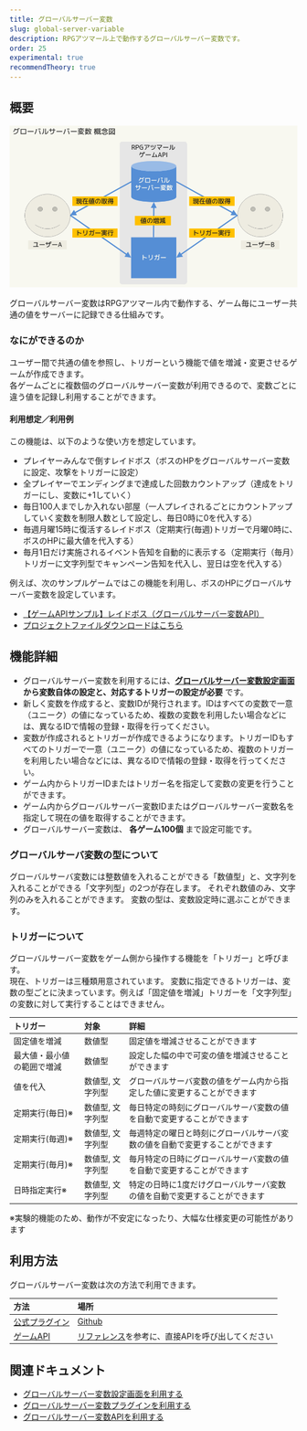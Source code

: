 ```yaml
---
title: グローバルサーバー変数
slug: global-server-variable
description: RPGアツマール上で動作するグローバルサーバー変数です。
order: 25
experimental: true
recommendTheory: true
---
```


## 概要
![グローバルサーバー変数の概念図](/images/global-server-variable/concept.png)

グローバルサーバー変数はRPGアツマール内で動作する、ゲーム毎にユーザー共通の値をサーバーに記録できる仕組みです。

### なにができるのか
ユーザー間で共通の値を参照し、トリガーという機能で値を増減・変更させるゲームが作成できます。  
各ゲームごとに複数個のグローバルサーバー変数が利用できるので、変数ごとに違う値を記録し利用することができます。

#### 利用想定／利用例
この機能は、以下のような使い方を想定しています。
- プレイヤーみんなで倒すレイドボス（ボスのHPをグローバルサーバー変数に設定、攻撃をトリガーに設定）
- 全プレイヤーでエンディングまで達成した回数カウントアップ（達成をトリガーにし、変数に+1していく）
- 毎日100人までしか入れない部屋（一人プレイされるごとにカウントアップしていく変数を制限人数として設定し、毎日0時に0を代入する）
- 毎週月曜15時に復活するレイドボス（定期実行(毎週)トリガーで月曜0時に、ボスのHPに最大値を代入する）
- 毎月1日だけ実施されるイベント告知を自動的に表示する（定期実行（毎月）トリガーに文字列型でキャンペーン告知を代入し、翌日は空を代入する） 

例えば、次のサンプルゲームではこの機能を利用し、ボスのHPにグローバルサーバー変数を設定しています。
- [【ゲームAPIサンプル】レイドボス（グローバルサーバー変数API）](https://game.nicovideo.jp/atsumaru/games/gm9226)
 - [プロジェクトファイルダウンロードはこちら](/download/sample-projects#RaidBoss)


## 機能詳細
 - グローバルサーバー変数を利用するには、**[グローバルサーバー変数設定画面](/global-server-variable/setting) から変数自体の設定と、対応するトリガーの設定が必要** です。
 - 新しく変数を作成すると、変数IDが発行されます。IDはすべての変数で一意（ユニーク）の値になっているため、複数の変数を利用したい場合などには、異なるIDで情報の登録・取得を行ってください。
 - 変数が作成されるとトリガーが作成できるようになります。トリガーIDもすべてのトリガーで一意（ユニーク）の値になっているため、複数のトリガーを利用したい場合などには、異なるIDで情報の登録・取得を行ってください。
 - ゲーム内からトリガーIDまたはトリガー名を指定して変数の変更を行うことができます。
 - ゲーム内からグローバルサーバー変数IDまたはグローバルサーバー変数名を指定して現在の値を取得することができます。
 - グローバルサーバー変数は、 **各ゲーム100個** まで設定可能です。

### グローバルサーバ変数の型について
グローバルサーバ変数には整数値を入れることができる「数値型」と、文字列を入れることができる「文字列型」の2つが存在します。
それぞれ数値のみ、文字列のみを入れることができます。
変数の型は、変数設定時に選ぶことができます。

### トリガーについて
グローバルサーバー変数をゲーム側から操作する機能を「トリガー」と呼びます。  
現在、トリガーは三種類用意されています。
変数に指定できるトリガーは、変数の型ごとに決まっています。例えば「固定値を増減」トリガーを「文字列型」の変数に対して実行することはできません。

トリガー|対象|詳細
:---|:---|:---
固定値を増減|数値型|固定値を増減させることができます
最大値・最小値の範囲で増減|数値型|設定した幅の中で可変の値を増減させることができます
値を代入|数値型, 文字列型|グローバルサーバ変数の値をゲーム内から指定した値に変更することができます
定期実行(毎日)※|数値型, 文字列型|毎日特定の時刻にグローバルサーバ変数の値を自動で変更することができます
定期実行(毎週)※|数値型, 文字列型|毎週特定の曜日と時刻にグローバルサーバ変数の値を自動で変更することができます
定期実行(毎月)※|数値型, 文字列型|毎月特定の日時にグローバルサーバ変数の値を自動で変更することができます
日時指定実行※|数値型, 文字列型|特定の日時に1度だけグローバルサーバ変数の値を自動で変更することができます

※実験的機能のため、動作が不安定になったり、大幅な仕様変更の可能性があります

## 利用方法

グローバルサーバー変数は次の方法で利用できます。

方法 | 場所
:---|:---
[公式プラグイン](/global-server-variable/plugin) | [Github](https://github.com/atsumaru/mv-plugins/blob/master/plugins/AtsumaruGlobalServerVariableExperimental.js)
[ゲームAPI](/global-server-variable/api) | [リファレンス](/global-server-variable/api)を参考に、直接APIを呼び出してください


## 関連ドキュメント

- [グローバルサーバー変数設定画面を利用する](/global-server-variable/setting)
- [グローバルサーバー変数プラグインを利用する](/global-server-variable/plugin)
- [グローバルサーバー変数APIを利用する](/global-server-variable/api)
